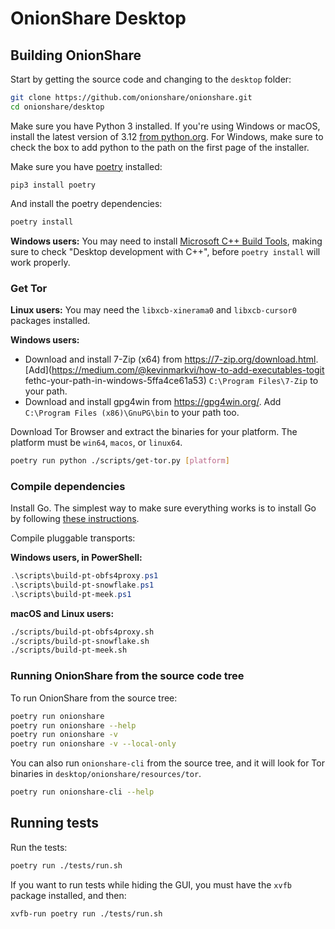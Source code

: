 # OnionShare Desktop

## Building OnionShare

Start by getting the source code and changing to the `desktop` folder:

```sh
git clone https://github.com/onionshare/onionshare.git
cd onionshare/desktop
```

Make sure you have Python 3 installed. If you're using Windows or macOS, install the latest version of 3.12 [from python.org](https://www.python.org/downloads/). For Windows, make sure to check the box to add python to the path on the first page of the installer.

Make sure you have [poetry](https://python-poetry.org/) installed:

```
pip3 install poetry
```

And install the poetry dependencies:

```sh
poetry install
```

**Windows users:** You may need to install [Microsoft C++ Build Tools](https://visualstudio.microsoft.com/visual-cpp-build-tools/), making sure to check "Desktop development with C++", before `poetry install` will work properly.

### Get Tor

**Linux users:** You may need the `libxcb-xinerama0` and `libxcb-cursor0` packages installed.

**Windows users:** 
- Download and install 7-Zip (x64) from https://7-zip.org/download.html. [Add](https://medium.com/@kevinmarkvi/how-to-add-executables-togit fethc-your-path-in-windows-5ffa4ce61a53) `C:\Program Files\7-Zip` to your path.
- Download and install gpg4win from https://gpg4win.org/. Add `C:\Program Files (x86)\GnuPG\bin` to your path too.

Download Tor Browser and extract the binaries for your platform. The platform must be `win64`, `macos`, or `linux64`.

```sh
poetry run python ./scripts/get-tor.py [platform]
```

### Compile dependencies

Install Go. The simplest way to make sure everything works is to install Go by following [these instructions](https://golang.org/doc/install).

Compile pluggable transports:

**Windows users, in PowerShell:**

```powershell
.\scripts\build-pt-obfs4proxy.ps1
.\scripts\build-pt-snowflake.ps1
.\scripts\build-pt-meek.ps1
```

**macOS and Linux users:**

```sh
./scripts/build-pt-obfs4proxy.sh
./scripts/build-pt-snowflake.sh
./scripts/build-pt-meek.sh
```

### Running OnionShare from the source code tree

To run OnionShare from the source tree:

```sh
poetry run onionshare
poetry run onionshare --help
poetry run onionshare -v
poetry run onionshare -v --local-only
```

You can also run `onionshare-cli` from the source tree, and it will look for Tor binaries in `desktop/onionshare/resources/tor`.

```sh
poetry run onionshare-cli --help
```

## Running tests

Run the tests:

```sh
poetry run ./tests/run.sh
```

If you want to run tests while hiding the GUI, you must have the `xvfb` package installed, and then:

```sh
xvfb-run poetry run ./tests/run.sh
```
